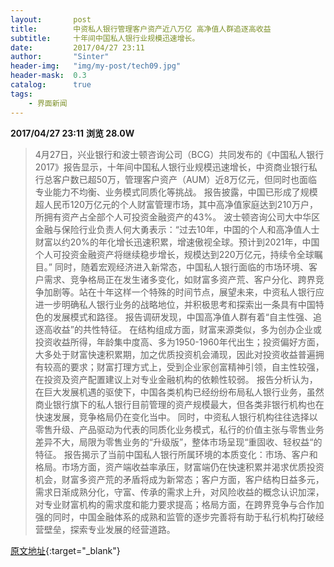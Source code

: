 ```yaml
---
layout:       post
title:        中资私人银行管理客户资产近八万亿 高净值人群追逐高收益
subtitle:     十年间中国私人银行业规模迅速增长。
date:         2017/04/27 23:11
author:       "Sinter"
header-img:   "img/my-post/tech09.jpg"
header-mask:  0.3
catalog:      true
tags:
    - 界面新闻
---
```


**2017/04/27 23:11**  **浏览 28.0W**

> 4月27日，兴业银行和波士顿咨询公司（BCG）共同发布的《中国私人银行2017》报告显示，十年间中国私人银行业规模迅速增长，中资商业银行私行总客户数已超50万，管理客户资产（AUM）近8万亿元，但同时也面临专业能力不均衡、业务模式同质化等挑战。
报告披露，中国已形成了规模超人民币120万亿元的个人财富管理市场，其中高净值家庭达到210万户，所拥有资产占全部个人可投资金融资产的43%。
波士顿咨询公司大中华区金融与保险行业负责人何大勇表示：“过去10年，中国的个人和高净值人士财富以约20%的年化增长迅速积累，增速傲视全球。预计到2021年，中国个人可投资金融资产将继续稳步增长，规模达到220万亿元，持续令全球瞩目。”
同时，随着宏观经济进入新常态，中国私人银行面临的市场环境、客户需求、竞争格局正在发生诸多变化，如财富多资产荒、客户分化、跨界竞争加剧等。站在十年这样一个特殊的时间节点，展望未来，中资私人银行应进一步明确私人银行业务的战略地位，并积极思考和探索出一条具有中国特色的发展模式和路径。
报告调研发现，中国高净值人群有着“自主性强、追逐高收益”的共性特征。
在结构组成方面，财富来源类似，多为创办企业或投资收益所得，年龄集中度高、多为1950-1960年代出生；投资偏好方面，大多处于财富快速积累期，加之优质投资机会涌现，因此对投资收益普遍拥有较高的要求；财富打理方式上，受到企业家创富精神引领，自主性较强，在投资及资产配置建议上对专业金融机构的依赖性较弱。
报告分析认为，在巨大发展机遇的驱使下，中国各类机构已经纷纷布局私人银行业务，虽然商业银行旗下的私人银行目前管理的资产规模最大，但各类非银行机构也在快速发展，竞争格局仍在变化当中。
同时，中资私人银行机构往往选择以零售升级、产品驱动为代表的同质化业务模式，私行的价值主张与零售业务差异不大，局限为零售业务的“升级版”，整体市场呈现“重固收、轻权益“的特征。
报告揭示了当前中国私人银行所属环境的本质变化：市场、客户和格局。市场方面，资产端收益率承压，财富端仍在快速积累并渴求优质投资机会，财富多资产荒的矛盾将成为新常态；客户方面，客户结构日益多元，需求日渐成熟分化，守富、传承的需求上升，对风险收益的概念认识加深，对专业财富机构的需求度和能力要求提高；格局方面，在跨界竞争与合作加强的同时，中国金融体系的成熟和监管的逐步完善将有助于私行机构打破经营壁垒，探索专业发展的经营道路。


[原文地址](http://www.jiemian.com/article/1282744.html){:target="_blank"}


